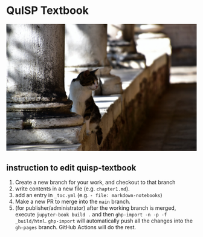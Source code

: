 # QuISP Textbook

![cover](cover.jpg "Cover")

## instruction to edit quisp-textbook
1. Create a new branch for your work, and checkout to that branch
2. write contents in a new file (e.g. `chapter1.md`). 
3. add an entry in `_toc.yml` (e.g. `- file: markdown-notebooks`)
4. Make a new PR to merge into the `main` branch.
5. (for publisher/administrator) after the working branch is merged, execute `jupyter-book build .` and then `ghp-import -n -p -f _build/html`. `ghp-import` will automatically push all the changes into the `gh-pages` branch. GitHub Actions will do the rest.
